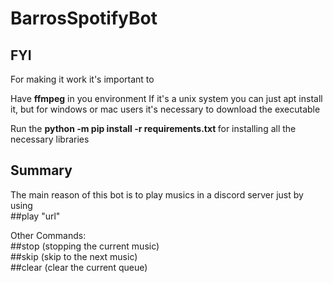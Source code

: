 # BarrosSpotifyBot

## FYI
For making it work it's important to 

<p>
    Have <b>ffmpeg</b> in you environment
    If it's a unix system you can just apt install it, but for windows or mac users it's necessary to download the executable
</p>

<p>
    Run the <b>python -m pip install -r requirements.txt </b> for installing all the necessary libraries
</p>

## Summary
The main reason of this bot is to play musics in a discord server just by using
<br>
    ##play "url"
    
Other Commands:
<br>
    ##stop (stopping the current music)
<br>
    ##skip (skip to the next music)
<br>
    ##clear (clear the current queue)   
        
